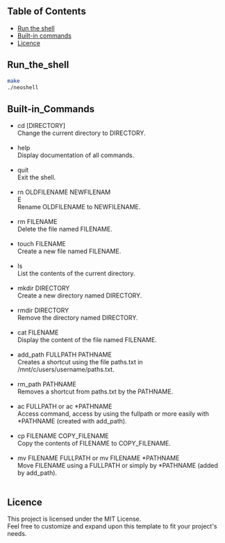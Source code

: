 ## Table of Contents
- [Run the shell](#Run_the_shell)
- [Built-in commands](#Built-in_Commands)
- [Licence](#License)

## Run_the_shell
```bash
make
./neoshell
```

## Built-in_Commands
- cd [DIRECTORY]<br>
    Change the current directory to DIRECTORY.<br><br>
- help<br>
    Display documentation of all commands.<br><br>
- quit<br>
    Exit the shell.<br><br>
- rn OLDFILENAME NEWFILENAM<br>E<br>
    Rename OLDFILENAME to NEWFILENAME.<br><br>
- rm FILENAME<br>
    Delete the file named FILENAME.<br><br>
- touch FILENAME<br>
    Create a new file named FILENAME.<br><br>
- ls<br>
    List the contents of the current directory.<br><br>
- mkdir DIRECTORY<br>
    Create a new directory named DIRECTORY.<br><br>
- rmdir DIRECTORY<br>
    Remove the directory named DIRECTORY.<br><br>
- cat FILENAME<br>
    Display the content of the file named FILENAME.<br><br>
- add_path FULLPATH PATHNAME<br>
    Creates a shortcut using the file paths.txt in /mnt/c/users/username/paths.txt.<br><br>
- rm_path PATHNAME<br>
    Removes a shortcut from paths.txt by the PATHNAME.<br><br>
- ac FULLPATH or ac *PATHNAME<br>
    Access command, access by using the fullpath or more easily with *PATHNAME (created with add_path).<br><br>
- cp FILENAME COPY_FILENAME<br>
    Copy the contents of FILENAME to COPY_FILENAME.<br><br>
- mv FILENAME FULLPATH or mv FILENAME *PATHNAME<br>
    Move FILENAME using a FULLPATH or simply by *PATHNAME (added by add_path).<br><br>
    
## Licence
This project is licensed under the MIT License.<br>
Feel free to customize and expand upon this template to fit your project's needs.<br>


